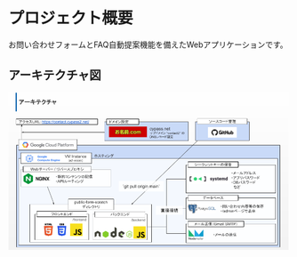 # プロジェクト概要

お問い合わせフォームとFAQ自動提案機能を備えたWebアプリケーションです。

## アーキテクチャ図

![アーキテクチャ図](./assets/architecture.png)